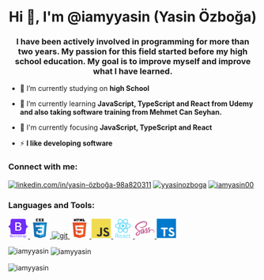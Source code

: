<h1 align="center">Hi 👋, I'm @iamyyasin (Yasin Özboğa)</h1>
<h3 align="center">I have been actively involved in programming for more than two years. My passion for this field started before my high school education. My goal is to improve myself and improve what I have learned.</h3>

- 🔭 I’m currently studying on **high School**

- 🌱 I’m currently learning **JavaScript, TypeScript and React from Udemy and also taking software training from Mehmet Can Seyhan.**

- 💞️ I'm currently focusing **JavaScript, TypeScript and React**

- ⚡ **I like developing software**

<h3 align="left">Connect with me:</h3>
<p align="left">
<a href="https://linkedin.com/in/linkedin.com/in/yasin-özboğa-98a820311" target="blank"><img align="center" src="https://raw.githubusercontent.com/rahuldkjain/github-profile-readme-generator/master/src/images/icons/Social/linked-in-alt.svg" alt="linkedin.com/in/yasin-özboğa-98a820311" height="30" width="40" /></a>
<a href="https://instagram.com/yyasinozboga" target="blank"><img align="center" src="https://raw.githubusercontent.com/rahuldkjain/github-profile-readme-generator/master/src/images/icons/Social/instagram.svg" alt="yyasinozboga" height="30" width="40" /></a>
<a href="https://discord.gg/iamyasin00" target="blank"><img align="center" src="https://raw.githubusercontent.com/rahuldkjain/github-profile-readme-generator/master/src/images/icons/Social/discord.svg" alt="iamyasin00" height="30" width="40" /></a>
</p>

<h3 align="left">Languages and Tools:</h3>
<p align="left"> <a href="https://getbootstrap.com" target="_blank" rel="noreferrer"> <img src="https://raw.githubusercontent.com/devicons/devicon/master/icons/bootstrap/bootstrap-plain-wordmark.svg" alt="bootstrap" width="40" height="40"/> </a> <a href="https://www.w3schools.com/css/" target="_blank" rel="noreferrer"> <img src="https://raw.githubusercontent.com/devicons/devicon/master/icons/css3/css3-original-wordmark.svg" alt="css3" width="40" height="40"/> </a> <a href="https://git-scm.com/" target="_blank" rel="noreferrer"> <img src="https://www.vectorlogo.zone/logos/git-scm/git-scm-icon.svg" alt="git" width="40" height="40"/> </a> <a href="https://www.w3.org/html/" target="_blank" rel="noreferrer"> <img src="https://raw.githubusercontent.com/devicons/devicon/master/icons/html5/html5-original-wordmark.svg" alt="html5" width="40" height="40"/> </a> <a href="https://developer.mozilla.org/en-US/docs/Web/JavaScript" target="_blank" rel="noreferrer"> <img src="https://raw.githubusercontent.com/devicons/devicon/master/icons/javascript/javascript-original.svg" alt="javascript" width="40" height="40"/> </a> <a href="https://reactjs.org/" target="_blank" rel="noreferrer"> <img src="https://raw.githubusercontent.com/devicons/devicon/master/icons/react/react-original-wordmark.svg" alt="react" width="40" height="40"/> </a> <a href="https://sass-lang.com" target="_blank" rel="noreferrer"> <img src="https://raw.githubusercontent.com/devicons/devicon/master/icons/sass/sass-original.svg" alt="sass" width="40" height="40"/> </a> <a href="https://www.typescriptlang.org/" target="_blank" rel="noreferrer"> <img src="https://raw.githubusercontent.com/devicons/devicon/master/icons/typescript/typescript-original.svg" alt="typescript" width="40" height="40"/> </a> </p>

<p><img align="left" src="https://github-readme-stats.vercel.app/api/top-langs?username=iamyyasin&show_icons=true&locale=en&layout=compact" alt="iamyyasin" /></p>

<p>&nbsp;<img align="center" src="https://github-readme-stats.vercel.app/api?username=iamyyasin&show_icons=true&locale=en" alt="iamyyasin" /></p>

<p><img align="center" src="https://github-readme-streak-stats.herokuapp.com/?user=iamyyasin&" alt="iamyyasin" /></p>


